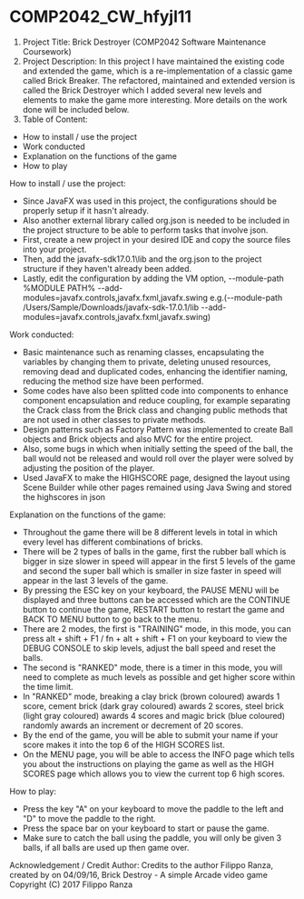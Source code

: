 # COMP2042_CW_hfyjl11
1. Project Title: Brick Destroyer (COMP2042 Software Maintenance Coursework)
2. Project Description: In this project I have maintained the existing code and extended the game, which is a re-implementation of a classic game called Brick Breaker. The refactored, maintained and extended version is called the Brick Destroyer which I added several new levels and elements to make the game more interesting. More details on the work done will be included below.
3. Table of Content:
- How to install / use the project
- Work conducted
- Explanation on the functions of the game
- How to play

How to install / use the project:
- Since JavaFX was used in this project, the configurations should be properly setup if it hasn't already.
- Also another external library called org.json is needed to be included in the project structure to be able to perform tasks that involve json.
- First, create a new project in your desired IDE and copy the source files into your project.
- Then, add the javafx-sdk17.0.1\lib and the org.json to the project structure if they haven't already been added.
- Lastly, edit the configuration by adding the VM option, --module-path %MODULE PATH% --add-modules=javafx.controls,javafx.fxml,javafx.swing e.g.(--module-path /Users/Sample/Downloads/javafx-sdk-17.0.1/lib --add-modules=javafx.controls,javafx.fxml,javafx.swing)

Work conducted:
- Basic maintenance such as  renaming classes, encapsulating the variables by changing them to private, deleting unused resources, removing dead and duplicated codes, enhancing the identifier naming, reducing the method size have been performed.
- Some codes have also been splitted code into components to enhance component encapsulation and reduce coupling, for example separating the Crack class from the Brick class and changing public methods that are not used in other classes to private methods.
- Design patterns such as Factory Pattern was implemented to create Ball objects and Brick objects and also MVC for the entire project.
- Also, some bugs in which when initially setting the speed of the ball, the ball would not be released and would roll over the player were solved by adjusting the position of the player.
- Used JavaFX to make the HIGHSCORE page, designed the layout using Scene Builder while other pages remained using Java Swing and stored the highscores in json

Explanation on the functions of the game:
- Throughout the game there will be 8 different levels in total in which every level has different combinations of bricks.
- There will be 2 types of balls in the game, first the rubber ball which is bigger in size slower in speed will appear in the first 5 levels of the game and second the super ball which is smaller in size faster in speed will appear in the last 3 levels of the game.
- By pressing the ESC key on your keyboard, the PAUSE MENU will be displayed and three buttons can be accessed which are the CONTINUE button to continue the game, RESTART button to restart the game and BACK TO MENU button to go back to the menu.
- There are 2 modes, the first is "TRAINING" mode, in this mode, you can press alt + shift + F1 / fn + alt + shift + F1 on your keyboard to view the DEBUG CONSOLE to skip levels, adjust the ball speed and reset the balls.
- The second is "RANKED" mode, there is a timer in this mode, you will need to complete as much levels as possible and get higher score within the time limit.
- In "RANKED" mode, breaking a clay brick (brown coloured) awards 1 score, cement brick (dark gray coloured) awards 2 scores, steel brick (light gray coloured) awards 4 scores and magic brick (blue coloured) randomly awards an increment or decrement of 20 scores.
- By the end of the game, you will be able to submit your name if your score makes it into the top 6 of the HIGH SCORES list.
- On the MENU page, you will be able to access the INFO page which tells you about the instructions on playing the game as well as the HIGH SCORES page which allows you to view the current top 6 high scores.

How to play:
- Press the key "A" on your keyboard to move the paddle to the left and "D" to move the paddle to the right.
- Press the space bar on your keyboard to start or pause the game.
- Make sure to catch the ball using the paddle, you will only be given 3 balls, if all balls are used up then game over.

Acknowledgement / Credit Author: Credits to the author Filippo Ranza, created by on 04/09/16, Brick Destroy - A simple Arcade video game Copyright (C) 2017 Filippo Ranza
